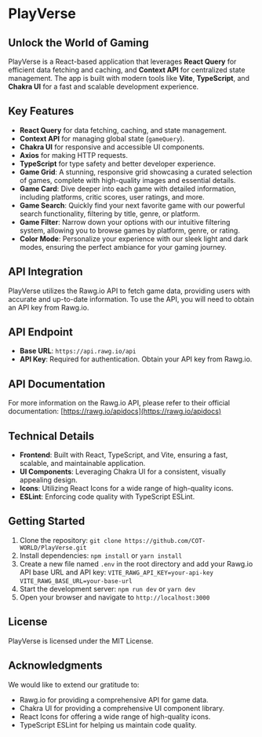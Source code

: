 # **PlayVerse**

## **Unlock the World of Gaming**

PlayVerse is a React-based application that leverages **React Query** for efficient data fetching and caching, and **Context API** for centralized state management. The app is built with modern tools like **Vite**, **TypeScript**, and **Chakra UI** for a fast and scalable development experience.

## **Key Features**

- **React Query** for data fetching, caching, and state management.
- **Context API** for managing global state (`gameQuery`).
- **Chakra UI** for responsive and accessible UI components.
- **Axios** for making HTTP requests.
- **TypeScript** for type safety and better developer experience.
- **Game Grid**: A stunning, responsive grid showcasing a curated selection of games, complete with high-quality images and essential details.
- **Game Card**: Dive deeper into each game with detailed information, including platforms, critic scores, user ratings, and more.
- **Game Search**: Quickly find your next favorite game with our powerful search functionality, filtering by title, genre, or platform.
- **Game Filter**: Narrow down your options with our intuitive filtering system, allowing you to browse games by platform, genre, or rating.
- **Color Mode**: Personalize your experience with our sleek light and dark modes, ensuring the perfect ambiance for your gaming journey.

## **API Integration**

PlayVerse utilizes the Rawg.io API to fetch game data, providing users with accurate and up-to-date information. To use the API, you will need to obtain an API key from Rawg.io.

## **API Endpoint**

- **Base URL**: `https://api.rawg.io/api`
- **API Key**: Required for authentication. Obtain your API key from Rawg.io.

## **API Documentation**

For more information on the Rawg.io API, please refer to their official documentation: [https://rawg.io/apidocs](https://rawg.io/apidocs)

## **Technical Details**

- **Frontend**: Built with React, TypeScript, and Vite, ensuring a fast, scalable, and maintainable application.
- **UI Components**: Leveraging Chakra UI for a consistent, visually appealing design.
- **Icons**: Utilizing React Icons for a wide range of high-quality icons.
- **ESLint**: Enforcing code quality with TypeScript ESLint.

## **Getting Started**

1. Clone the repository: `git clone https://github.com/COT-WORLD/PlayVerse.git`
2. Install dependencies: `npm install` or `yarn install`
3. Create a new file named `.env` in the root directory and add your Rawg.io API base URL and API key: `VITE_RAWG_API_KEY=your-api-key` `VITE_RAWG_BASE_URL=your-base-url`
4. Start the development server: `npm run dev` or `yarn dev`
5. Open your browser and navigate to `http://localhost:3000`

## **License**

PlayVerse is licensed under the MIT License.

## **Acknowledgments**

We would like to extend our gratitude to:

- Rawg.io for providing a comprehensive API for game data.
- Chakra UI for providing a comprehensive UI component library.
- React Icons for offering a wide range of high-quality icons.
- TypeScript ESLint for helping us maintain code quality.
